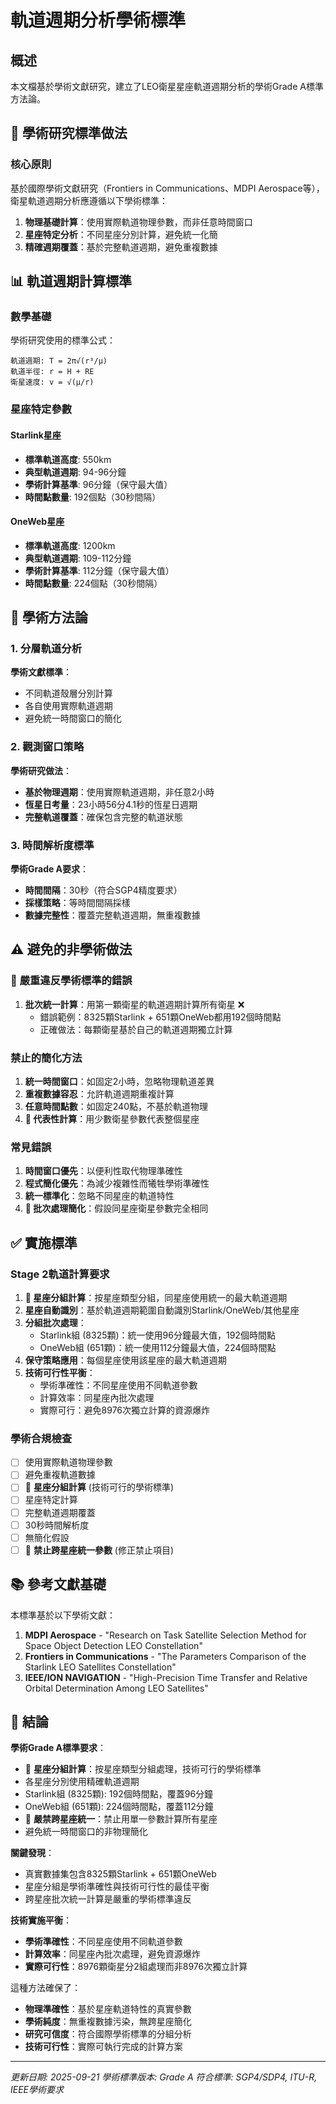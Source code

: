 # 軌道週期分析學術標準

## 概述
本文檔基於學術文獻研究，建立了LEO衛星星座軌道週期分析的學術Grade A標準方法論。

## 🎯 學術研究標準做法

### 核心原則
基於國際學術文獻研究（Frontiers in Communications、MDPI Aerospace等），衛星軌道週期分析應遵循以下學術標準：

1. **物理基礎計算**：使用實際軌道物理參數，而非任意時間窗口
2. **星座特定分析**：不同星座分別計算，避免統一化簡
3. **精確週期覆蓋**：基於完整軌道週期，避免重複數據

## 📊 軌道週期計算標準

### 數學基礎
學術研究使用的標準公式：
```
軌道週期: T = 2π√(r³/μ)
軌道半徑: r = H + RE
衛星速度: v = √(μ/r)
```

### 星座特定參數
#### Starlink星座
- **標準軌道高度**: 550km
- **典型軌道週期**: 94-96分鐘
- **學術計算基準**: 96分鐘（保守最大值）
- **時間點數量**: 192個點（30秒間隔）

#### OneWeb星座
- **標準軌道高度**: 1200km
- **典型軌道週期**: 109-112分鐘
- **學術計算基準**: 112分鐘（保守最大值）
- **時間點數量**: 224個點（30秒間隔）

## 🔬 學術方法論

### 1. 分層軌道分析
**學術文獻標準**：
- 不同軌道殼層分別計算
- 各自使用實際軌道週期
- 避免統一時間窗口的簡化

### 2. 觀測窗口策略
**學術研究做法**：
- **基於物理週期**：使用實際軌道週期，非任意2小時
- **恆星日考量**：23小時56分4.1秒的恆星日週期
- **完整軌道覆蓋**：確保包含完整的軌道狀態

### 3. 時間解析度標準
**學術Grade A要求**：
- **時間間隔**：30秒（符合SGP4精度要求）
- **採樣策略**：等時間間隔採樣
- **數據完整性**：覆蓋完整軌道週期，無重複數據

## ⚠️ 避免的非學術做法

### 🚨 **嚴重違反學術標準的錯誤**
1. **批次統一計算**：用第一顆衛星的軌道週期計算所有衛星 ❌
   - 錯誤範例：8325顆Starlink + 651顆OneWeb都用192個時間點
   - 正確做法：每顆衛星基於自己的軌道週期獨立計算

### 禁止的簡化方法
1. **統一時間窗口**：如固定2小時，忽略物理軌道差異
2. **重複數據容忍**：允許軌道週期重複計算
3. **任意時間點數**：如固定240點，不基於軌道物理
4. **🚨 代表性計算**：用少數衛星參數代表整個星座

### 常見錯誤
1. **時間窗口優先**：以便利性取代物理準確性
2. **程式簡化優先**：為減少複雜性而犧牲學術準確性
3. **統一標準化**：忽略不同星座的軌道特性
4. **🚨 批次處理簡化**：假設同星座衛星參數完全相同

## ✅ 實施標準

### Stage 2軌道計算要求
1. **🎯 星座分組計算**：按星座類型分組，同星座使用統一的最大軌道週期
2. **星座自動識別**：基於軌道週期範圍自動識別Starlink/OneWeb/其他星座
3. **分組批次處理**：
   - Starlink組 (8325顆)：統一使用96分鐘最大值，192個時間點
   - OneWeb組 (651顆)：統一使用112分鐘最大值，224個時間點
4. **保守策略應用**：每個星座使用該星座的最大軌道週期
5. **技術可行性平衡**：
   - 學術準確性：不同星座使用不同軌道參數
   - 計算效率：同星座內批次處理
   - 實際可行：避免8976次獨立計算的資源爆炸

### 學術合規檢查
- [ ] 使用實際軌道物理參數
- [ ] 避免重複軌道數據
- [ ] 🎯 **星座分組計算** (技術可行的學術標準)
- [ ] 星座特定計算
- [ ] 完整軌道週期覆蓋
- [ ] 30秒時間解析度
- [ ] 無簡化假設
- [ ] 🚨 **禁止跨星座統一參數** (修正禁止項目)

## 📚 參考文獻基礎

本標準基於以下學術文獻：
1. **MDPI Aerospace** - "Research on Task Satellite Selection Method for Space Object Detection LEO Constellation"
2. **Frontiers in Communications** - "The Parameters Comparison of the Starlink LEO Satellites Constellation"
3. **IEEE/ION NAVIGATION** - "High-Precision Time Transfer and Relative Orbital Determination Among LEO Satellites"

## 🎯 結論

**學術Grade A標準要求**：
- 🎯 **星座分組計算**：按星座類型分組處理，技術可行的學術標準
- 各星座分別使用精確軌道週期
- Starlink組 (8325顆): 192個時間點，覆蓋96分鐘
- OneWeb組 (651顆): 224個時間點，覆蓋112分鐘
- 🚨 **嚴禁跨星座統一**：禁止用單一參數計算所有星座
- 避免統一時間窗口的非物理簡化

**關鍵發現**：
- 真實數據集包含8325顆Starlink + 651顆OneWeb
- 星座分組是學術準確性與技術可行性的最佳平衡
- 跨星座批次統一計算是嚴重的學術標準違反

**技術實施平衡**：
- **學術準確性**：不同星座使用不同軌道參數
- **計算效率**：同星座內批次處理，避免資源爆炸
- **實際可行性**：8976顆衛星分2組處理而非8976次獨立計算

這種方法確保了：
- **物理準確性**：基於星座軌道特性的真實參數
- **學術純度**：無重複數據污染，無跨星座簡化
- **研究可信度**：符合國際學術標準的分組分析
- **技術可行性**：實際可執行完成的計算方案

---
*更新日期: 2025-09-21*
*學術標準版本: Grade A*
*符合標準: SGP4/SDP4, ITU-R, IEEE學術要求*